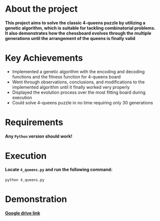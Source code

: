 # About the project
#### This project aims to solve the classic 4-queens puzzle by utilizing a genetic algorithm, which is suitable for tackling combinatorial problems. It also demonstrates how the chessboard evolves through the multiple generations until the arrangement of the queens is finally valid

# Key Achievements
* Implemented a genetic algorithm with the encoding and decoding functions and the fitness function for 4-queens board 
* Went through observations, conclusions, and modifications to the implemented algorithm until it finally worked very properly
* Displayed the evolution process over the most fitting board during execution 
* Could solve 4-queens puzzle in no time requiring only 30 generations 


# Requirements
#### Any `Python` version should work!

# Execution
#### Locate `4_queens.py` and run the following command:
```
python 4_queens.py
```

# Demonstration

#### [Google drive link](https://drive.google.com/file/d/1TQSPZYRlYxPVGmBk8n_qeH7sMHErnzCm/view?usp=share_link)


